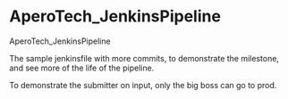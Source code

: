 # AperoTech_JenkinsPipeline
AperoTech_JenkinsPipeline

The sample jenkinsfile with more commits, to demonstrate the milestone, and see more of the life of the pipeline.

To demonstrate the submitter on input, only the big boss can go to prod.
